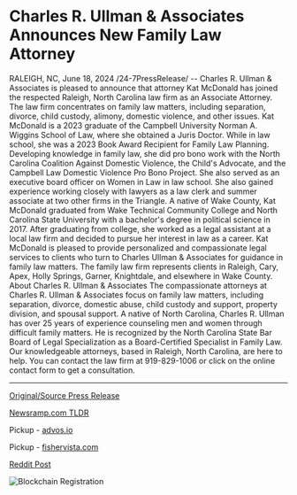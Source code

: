 # Charles R. Ullman & Associates Announces New Family Law Attorney

RALEIGH, NC, June 18, 2024 /24-7PressRelease/ -- Charles R. Ullman & Associates is pleased to announce that attorney Kat McDonald has joined the respected Raleigh, North Carolina law firm as an Associate Attorney. The law firm concentrates on family law matters, including separation, divorce, child custody, alimony, domestic violence, and other issues.  Kat McDonald is a 2023 graduate of the Campbell University Norman A. Wiggins School of Law, where she obtained a Juris Doctor. While in law school, she was a 2023 Book Award Recipient for Family Law Planning.  Developing knowledge in family law, she did pro bono work with the North Carolina Coalition Against Domestic Violence, the Child's Advocate, and the Campbell Law Domestic Violence Pro Bono Project. She also served as an executive board officer on Women in Law in law school.  She also gained experience working closely with lawyers as a law clerk and summer associate at two other firms in the Triangle.  A native of Wake County, Kat McDonald graduated from Wake Technical Community College and North Carolina State University with a bachelor's degree in political science in 2017. After graduating from college, she worked as a legal assistant at a local law firm and decided to pursue her interest in law as a career.  Kat McDonald is pleased to provide personalized and compassionate legal services to clients who turn to Charles Ullman & Associates for guidance in family law matters. The family law firm represents clients in Raleigh, Cary, Apex, Holly Springs, Garner, Knightdale, and elsewhere in Wake County.  About Charles R. Ullman & Associates  The compassionate attorneys at Charles R. Ullman & Associates focus on family law matters, including separation, divorce, domestic abuse, child custody and support, property division, and spousal support. A native of North Carolina, Charles R. Ullman has over 25 years of experience counseling men and women through difficult family matters. He is recognized by the North Carolina State Bar Board of Legal Specialization as a Board-Certified Specialist in Family Law. Our knowledgeable attorneys, based in Raleigh, North Carolina, are here to help. You can contact the law firm at 919-829-1006 or click on the online contact form to get a consultation. 

---

[Original/Source Press Release](https://www.24-7pressrelease.com/press-release/511756/charles-r-ullman-associates-announces-new-family-law-attorney)
                    

[Newsramp.com TLDR](https://newsramp.com/curated-news/family-law-firm-welcomes-attorney-kat-mcdonald-as-associate-attorney/58b584053e73f420d2f0054b115b98a8) 


Pickup - [advos.io](https://advos.io/en/charles-r-ullman-associates-welcomes-new-family-law-attorney/20244231)

Pickup - [fishervista.com](https://fishervista.com/en/charles-r-ullman-associates-welcomes-kat-mcdonald-as-new-family-law-attorney/20244231)
 



[Reddit Post](https://www.reddit.com/r/BookNews/comments/1dikorf/family_law_firm_welcomes_attorney_kat_mcdonald_as/) 



![Blockchain Registration](https://cdn.newsramp.app/24-7PressRelease/qrcode/246/18/echoKGtM.webp)